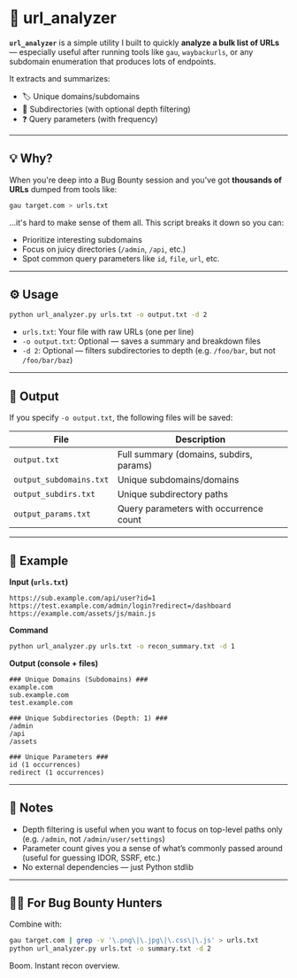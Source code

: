 

# 🔎 url_analyzer

**`url_analyzer`** is a simple utility I built to quickly **analyze a bulk list of URLs** — especially useful after running tools like `gau`, `waybackurls`, or any subdomain enumeration that produces lots of endpoints.

It extracts and summarizes:
- 🏷️ Unique domains/subdomains
- 📂 Subdirectories (with optional depth filtering)
- ❓ Query parameters (with frequency)

---

## 💡 Why?

When you're deep into a Bug Bounty session and you've got **thousands of URLs** dumped from tools like:

```bash
gau target.com > urls.txt
```

…it's hard to make sense of them all. This script breaks it down so you can:

- Prioritize interesting subdomains
- Focus on juicy directories (`/admin`, `/api`, etc.)
- Spot common query parameters like `id`, `file`, `url`, etc.

---

## ⚙️ Usage

```bash
python url_analyzer.py urls.txt -o output.txt -d 2
```

- `urls.txt`: Your file with raw URLs (one per line)
- `-o output.txt`: Optional — saves a summary and breakdown files
- `-d 2`: Optional — filters subdirectories to depth (e.g. `/foo/bar`, but not `/foo/bar/baz`)

---

## 📁 Output

If you specify `-o output.txt`, the following files will be saved:

| File                     | Description                             |
|--------------------------|-----------------------------------------|
| `output.txt`             | Full summary (domains, subdirs, params) |
| `output_subdomains.txt`  | Unique subdomains/domains               |
| `output_subdirs.txt`     | Unique subdirectory paths               |
| `output_params.txt`      | Query parameters with occurrence count  |

---

## 📘 Example

**Input (`urls.txt`)**
```
https://sub.example.com/api/user?id=1
https://test.example.com/admin/login?redirect=/dashboard
https://example.com/assets/js/main.js
```

**Command**
```bash
python url_analyzer.py urls.txt -o recon_summary.txt -d 1
```

**Output (console + files)**

```
### Unique Domains (Subdomains) ###
example.com
sub.example.com
test.example.com

### Unique Subdirectories (Depth: 1) ###
/admin
/api
/assets

### Unique Parameters ###
id (1 occurrences)
redirect (1 occurrences)
```

---

## 🧠 Notes

- Depth filtering is useful when you want to focus on top-level paths only (e.g. `/admin`, not `/admin/user/settings`)
- Parameter count gives you a sense of what’s commonly passed around (useful for guessing IDOR, SSRF, etc.)
- No external dependencies — just Python stdlib

---

## 🧑‍💻 For Bug Bounty Hunters

Combine with:

```bash
gau target.com | grep -v '\.png\|\.jpg\|\.css\|\.js' > urls.txt
python url_analyzer.py urls.txt -o summary.txt -d 2
```

Boom. Instant recon overview.


